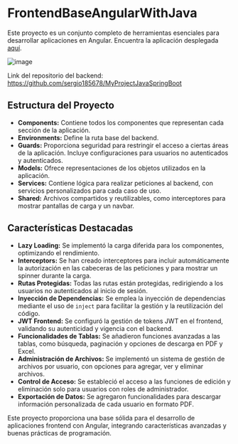 # FrontendBaseAngularWithJava

Este proyecto es un conjunto completo de herramientas esenciales para desarrollar aplicaciones en Angular. Encuentra la aplicación desplegada [aquí](https://frontendbaseangularwithjava.netlify.app/inicio).

![image](https://github.com/sergio185678/FrontendBaseAngularWithJava/assets/67492035/8015eda4-de58-431c-8066-db3fbc656c60)

Link del repositorio del backend: https://github.com/sergio185678/MyProjectJavaSpringBoot

## Estructura del Proyecto

- **Components:** Contiene todos los componentes que representan cada sección de la aplicación.
- **Environments:** Define la ruta base del backend.
- **Guards:** Proporciona seguridad para restringir el acceso a ciertas áreas de la aplicación. Incluye configuraciones para usuarios no autenticados y autenticados.
- **Models:** Ofrece representaciones de los objetos utilizados en la aplicación.
- **Services:** Contiene lógica para realizar peticiones al backend, con servicios personalizados para cada caso de uso.
- **Shared:** Archivos compartidos y reutilizables, como interceptores para mostrar pantallas de carga y un navbar.

## Características Destacadas

- **Lazy Loading:** Se implementó la carga diferida para los componentes, optimizando el rendimiento.
- **Interceptors:** Se han creado interceptores para incluir automáticamente la autorización en las cabeceras de las peticiones y para mostrar un spinner durante la carga.
- **Rutas Protegidas:** Todas las rutas están protegidas, redirigiendo a los usuarios no autenticados al inicio de sesión.
- **Inyección de Dependencias:** Se emplea la inyección de dependencias mediante el uso de `inject` para facilitar la gestión y la reutilización del código.
- **JWT Frontend:** Se configuró la gestión de tokens JWT en el frontend, validando su autenticidad y vigencia con el backend.
- **Funcionalidades de Tablas:** Se añadieron funciones avanzadas a las tablas, como búsqueda, paginación y opciones de descarga en PDF y Excel.
- **Administración de Archivos:** Se implementó un sistema de gestión de archivos por usuario, con opciones para agregar, ver y eliminar archivos.
- **Control de Acceso:** Se estableció el acceso a las funciones de edición y eliminación solo para usuarios con roles de administrador.
- **Exportación de Datos:** Se agregaron funcionalidades para descargar información personalizada de cada usuario en formato PDF.

Este proyecto proporciona una base sólida para el desarrollo de aplicaciones frontend con Angular, integrando características avanzadas y buenas prácticas de programación.

